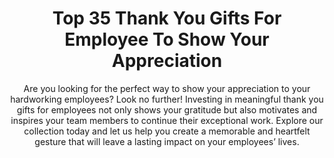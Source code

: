 ---
layout: post
title: Top 35 Thank You Gifts For Employee To Show Your Appreciation
subtitle: Are you looking for the perfect way to show your appreciation to your hardworking employees? Look no further! Investing in meaningful thank you gifts for employees not only shows your gratitude but also motivates and inspires your team members to continue their exceptional work. Explore our collection today and let us help you create a memorable and heartfelt gesture that will leave a lasting impact on your employees’ lives.
header-img: "img/post/2023/09/copied/thank-you-gifts-employees.jpg"
header-style: text
permalink: "/thank-you-gifts-employees/"
catalog: true
tags:
  - Recipients 
  - Men
---    